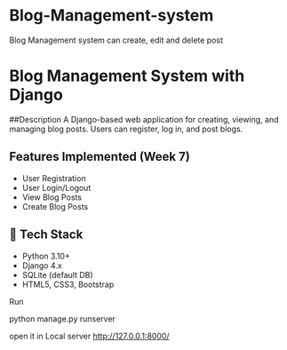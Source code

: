 # Blog-Management-system
Blog Management system can create, edit and delete post 

# Blog Management System with Django

##Description
A Django-based web application for creating, viewing, and managing blog posts. Users can register, log in, and post blogs.

## Features Implemented (Week 7)
- User Registration
- User Login/Logout
- View Blog Posts
- Create Blog Posts

## 🔧 Tech Stack
- Python 3.10+
- Django 4.x
- SQLite (default DB)
- HTML5, CSS3, Bootstrap

Run 

python manage.py runserver 

open it in Local server
http://127.0.0.1:8000/
